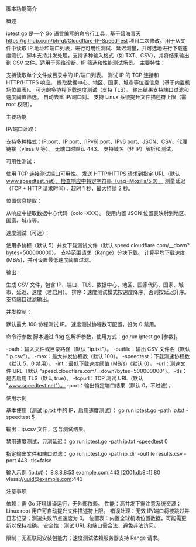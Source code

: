 脚本功能简介

概述

iptest.go 是一个 Go 语言编写的命令行工具，基于碧海青天 https://github.com/bh-qt/Cloudflare-IP-SpeedTest 项目二次修改。用于从文件中读取 IP 地址和端口列表，进行可用性测试、延迟测量，并可选地进行下载速度测试。脚本支持并发处理，支持多种输入格式（如 TXT、CSV），并将结果输出到 CSV 文件。适用于网络诊断、IP 筛选和性能测试场景。
主要特性：

支持读取单个文件或目录中的 IP/端口列表。
测试 IP 的 TCP 连接和 HTTP/HTTPS 响应。
提取数据中心、地区、国家、城市等位置信息（基于内置机场位置表）。
可选的多协程下载速度测试（支持 TLS）。
输出结果支持端口过滤和速度阈值筛选。
自动去重 IP/端口对。
支持 Linux 系统提升文件描述符上限（需 root 权限）。

主要功能

IP/端口读取：

支持多种格式：IP:port、IP port、[IPv6]:port、IPv6 port、JSON、CSV、代理链接（vless:// 等）。
无端口时默认 443。
支持域名（非 IP）解析和测试。

可用性测试：

使用 TCP 连接测试端口可用性。
发送 HTTP/HTTPS 请求到指定 URL（默认 www.speedtest.net），检查响应中特定字符串（uag=Mozilla/5.0）。
测量延迟（TCP + HTTP 请求时间），超时 1 秒，最大持续 2 秒。

位置信息提取：

从响应中提取数据中心代码（colo=XXX）。
使用内置 JSON 位置表映射到地区、国家、城市等。

速度测试（可选）：

使用多协程（默认 5）并发下载测试文件（默认 speed.cloudflare.com/__down?bytes=500000000）。
支持范围请求（Range）分块下载。
计算平均下载速度 (MB/s)，并可设置最低速度阈值过滤。

输出：

生成 CSV 文件，包含 IP、端口、TLS、数据中心、地区、国家代码、国家、城市、延迟、速度（若启用）。
排序：速度测试模式按速度降序，否则按延迟升序。
支持端口过滤输出。

并发控制：

默认最大 100 协程测试 IP。
速度测试协程数可配置，设为 0 禁用。

命令行参数
脚本通过 flag 包解析参数，使用方式：go run iptest.go [参数]。

-path：输入文件或目录路径（默认 "ip.txt"）。
-outfile：输出 CSV 文件名（默认 "ip.csv"）。
-max：最大并发协程数（默认 100）。
-speedtest：下载测速协程数（默认 5，0 禁用）。
-int：最低下载速度阈值 (MB/s)（默认 0）。
-url：测速文件 URL（默认 "speed.cloudflare.com/__down?bytes=500000000"）。
-tls：是否启用 TLS（默认 true）。
-tcpurl：TCP 测试 URL（默认 "www.speedtest.net"）。
-port：输出特定端口结果（默认 0，不过滤）。

使用示例

基本使用（测试 ip.txt 中的 IP，启用速度测试）：
go run iptest.go -path ip.txt -speedtest 5

输出：ip.csv 文件，包含测试结果。

禁用速度测试，只测延迟：
go run iptest.go -path ip.txt -speedtest 0

指定输出文件和端口过滤：
go run iptest.go -path ip_dir -outfile results.csv -port 443 -tls=false

输入示例 (ip.txt)：
8.8.8.8:53
example.com:443
[2001:db8::1]:80
vless://uuid@example.com:443

注意事项

依赖：需 Go 环境编译运行，无外部依赖。
性能：高并发下需注意系统资源；Linux root 用户可自动提升文件描述符上限。
错误处理：无效 IP/端口将被跳过并日志记录；测速失败节点速度为 0。
位置表：内置全球机场位置数据，可能需更新以保持准确。
安全性：测试 URL 和端口需合法，避免非法访问。

限制：无互联网安装包能力；速度测试依赖服务器支持 Range 请求。
